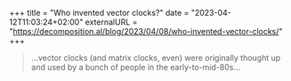 +++
title = "Who invented vector clocks?"
date = "2023-04-12T11:03:24+02:00"
externalURL = "https://decomposition.al/blog/2023/04/08/who-invented-vector-clocks/"
+++

> …vector clocks (and matrix clocks, even) were originally thought up and used by a bunch of people in the early-to-mid-80s…
